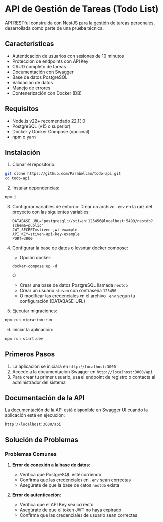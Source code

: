 # API de Gestión de Tareas (Todo List)

API RESTful construida con NestJS para la gestión de tareas personales, desarrollada como parte de una prueba técnica.

## Características

- Autenticación de usuarios con sesiones de 10 minutos
- Protección de endpoints con API Key
- CRUD completo de tareas
- Documentación con Swagger
- Base de datos PostgreSQL
- Validación de datos
- Manejo de errores
- Contenerización con Docker (DB)

## Requisitos

- Node.js v22+ recomendado 22.13.0
- PostgreSQL (v15 o superior)
- Docker y Docker Compose (opcional)
- npm o yarn

## Instalación

1. Clonar el repositorio:

```bash
git clone https://github.com/Parabellam/todo-api.git
cd todo-api
```

2. Instalar dependencias:

```bash
npm i
```

3. Configurar variables de entorno:
   Crear un archivo `.env` en la raíz del proyecto con las siguientes variables:

   ```env
   DATABASE_URL="postgresql://stiven:123456@localhost:5499/nestdb?schema=public"
   JWT_SECRET=stiven-jwt-example
   API_KEY=stiven-api-key-example
   PORT=3000
   ```

4. Configurar la base de datos o levantar docker compose:

   - Opción docker:

   ```
   docker-compose up -d
   ```

   Ó

   - Crear una base de datos PostgreSQL llamada `nestdb`
   - Crear un usuario `stiven` con contraseña `123456`
   - O modificar las credenciales en el archivo `.env` según tu configuración (DATABASE_URL)

5. Ejecutar migraciones:

```bash
npm run migration:run
```

6. Iniciar la aplicación:

```bash
npm run start:dev
```

## Primeros Pasos

1. La aplicación se iniciará en `http://localhost:3000`
2. Accede a la documentación Swagger en `http://localhost:3000/api`
3. Para crear tu primer usuario, usa el endpoint de registro o contacta al administrador del sistema

## Documentación de la API

La documentación de la API está disponible en Swagger UI cuando la aplicación está en ejecución:

```
http://localhost:3000/api
```

## Solución de Problemas

### Problemas Comunes

1. **Error de conexión a la base de datos**:

   - Verifica que PostgreSQL esté corriendo
   - Confirma que las credenciales en `.env` sean correctas
   - Asegúrate de que la base de datos `nestdb` exista

2. **Error de autenticación**:
   - Verifica que el API Key sea correcto
   - Asegúrate de que el token JWT no haya expirado
   - Confirma que las credenciales de usuario sean correctas
